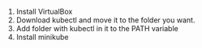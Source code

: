 1.  Install VirtualBox
2.  Download kubectl and move it to the folder you want.
3.  Add folder with kubectl in it to the PATH variable
4.  Install minikube